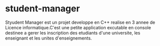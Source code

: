 # student-manager
Styudent Manager est un projet developpe en C++ realise en 3 annee de Licence informatique.C'est une petite application excutable en console destinee a gerer les inscription des etudiants d'une universite, les enseignant et les unites d'enseignements.
